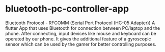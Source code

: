 # bluetooth-pc-controller-app
Bluetooth Protocol - RFCOMM (Serial Port Protocol (HC-05 Adapter))
A flutter App that uses Bluetooth for connection between PC/laptop and the phone. After connecting, input devices like mouse and keyboard can be operated by our phone. It gives the additional feature of a gyroscopic sensor which can be used by the gamer for better controlling purposes.
